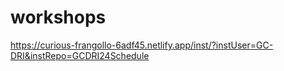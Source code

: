 # workshops
https://curious-frangollo-6adf45.netlify.app/inst/?instUser=GC-DRI&instRepo=GCDRI24Schedule
